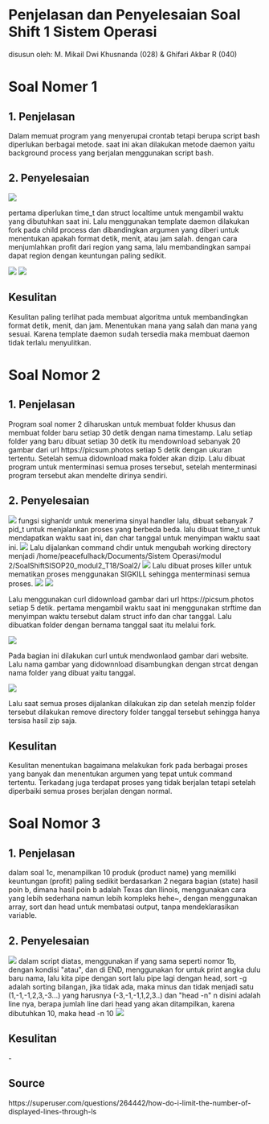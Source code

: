 # Penjelasan dan Penyelesaian Soal Shift 1 Sistem Operasi
disusun oleh: M. Mikail Dwi Khusnanda (028) & Ghifari Akbar R (040)



# Soal Nomer 1

<h2>1. Penjelasan</h2>
<p>Dalam memuat program yang menyerupai crontab tetapi berupa script bash diperlukan berbagai metode. saat ini akan dilakukan metode daemon yaitu background process yang berjalan menggunakan script bash.

<h2>2. Penyelesaian</h2>
<img src="Soal1/Screen Shot 2020-03-21 at 10.10.24.png">
<p>pertama diperlukan time_t dan struct localtime untuk mengambil waktu yang dibutuhkan saat ini. Lalu menggunakan template daemon dilakukan fork pada child process dan dibandingkan argumen yang diberi untuk menentukan apakah format detik, menit, atau jam salah.
dengan cara menjumlahkan profit dari region yang sama, lalu membandingkan sampai dapat region dengan keuntungan paling sedikit.
</p>

<img src="Soal1/Screen Shot 2020-03-21 at 10.10.37.png">

<img src="Soal1/Screen Shot 2020-03-21 at 10.10.46.png">

<h2>Kesulitan</h2>
Kesulitan paling terlihat pada membuat algoritma untuk membandingkan format detik, menit, dan jam. Menentukan mana yang salah dan mana yang sesuai. Karena template daemon sudah tersedia maka membuat daemon tidak terlalu menyulitkan.

# Soal Nomor 2
<h2>1. Penjelasan</h2>
Program soal nomer 2 diharuskan untuk membuat folder khusus dan membuat folder baru setiap 30 detik dengan nama timestamp. Lalu setiap folder yang baru dibuat setiap 30 detik itu mendownload sebanyak 20 gambar dari url https://picsum.photos setiap 5 detik dengan ukuran tertentu. Setelah semua didownload maka folder akan dizip. Lalu dibuat program untuk menterminasi semua proses tersebut, setelah menterminasi program tersebut akan mendelte dirinya sendiri.

<h2>2. Penyelesaian</h2>
<img src="Soal2/ss 2020-03-21 at 10.31.02.png">
fungsi sighanldr untuk menerima sinyal handler lalu, dibuat sebanyak 7 pid_t untuk menjalankan proses yang berbeda beda. lalu dibuat time_t untuk mendapatkan waktu saat ini, dan char tanggal untuk menyimpan waktu saat ini.
<img src="Soal2/ss 2020-03-21 at 10.31.09.png">
Lalu dijalankan command chdir untuk mengubah working directory menjadi /home/peacefulhack/Documents/Sistem Operasi/modul 2/SoalShiftSISOP20_modul2_T18/Soal2/

<img src="Soal2/ss 2020-03-21 at 10.31.31.png">
Lalu dibuat proses killer untuk mematikan proses menggunakan SIGKILL sehingga menterminasi semua proses.

<img src="Soal2/ss 2020-03-21 at 10.31.39.png">
<img src="Soal2/ss 2020-03-21 at 10.31.48.png">

<p>Lalu menggunakan curl didownload gambar dari url https://picsum.photos setiap 5 detik. pertama mengambil waktu saat ini menggunakan strftime dan menyimpan waktu tersebut dalam struct info dan char tanggal. Lalu dibuatkan folder dengan bernama tanggal saat itu melalui fork.</p>

<img src="Soal2/ss 2020-03-21 at 10.31.59.png">

<p>Pada bagian ini dilakukan curl untuk mendwonlaod gambar dari website. Lalu nama gambar yang didownnload disambungkan dengan strcat dengan nama folder yang dibuat yaitu tanggal.</p>

<img src="Soal2/ss 2020-03-21 at 10.32.14.png">

<p>Lalu saat semua proses dijalankan dilakukan zip dan setelah menzip folder tersebut dilakukan remove directory folder tanggal tersebut sehingga hanya tersisa hasil zip saja.</p>

<h2>Kesulitan</h2>
Kesulitan menentukan bagaimana melakukan fork pada berbagai proses yang banyak dan menentukan argumen yang tepat untuk command tertentu. Terkadang juga terdapat proses yang tidak berjalan tetapi setelah diperbaiki semua proses berjalan dengan normal.

# Soal Nomor 3
<h2>1. Penjelasan</h2>
dalam soal 1c, menampilkan 10 produk (product name) yang memiliki keuntungan (profit) paling sedikit berdasarkan 2 negara bagian (state) hasil poin b, dimana hasil poin b adalah Texas dan Ilinois, menggunakan cara yang lebih sederhana namun lebih kompleks hehe~, dengan menggunakan array, sort dan head untuk membatasi output, tanpa mendeklarasikan variable.

<h2>2. Penyelesaian</h2>
<img src="dokumentasi/dokum7.png">
dalam script diatas, menggunakan if yang sama seperti nomor 1b, dengan kondisi "atau", dan di END, menggunakan for untuk print angka dulu baru nama, lalu kita pipe dengan sort lalu pipe lagi dengan head, sort -g adalah sorting bilangan, jika tidak ada, maka minus dan tidak menjadi satu (1,-1,-1,2,3,-3...) yang harusnya (-3,-1,-1,1,2,3..) dan "head -n" n disini adalah line nya, berapa jumlah line dari head yang akan ditampilkan, karena dibutuhkan 10, maka head -n 10

<img src="dokumentasi/dokum8.png">

<h2>Kesulitan</h2>
-
<h2>Source</h2>
https://superuser.com/questions/264442/how-do-i-limit-the-number-of-displayed-lines-through-ls

